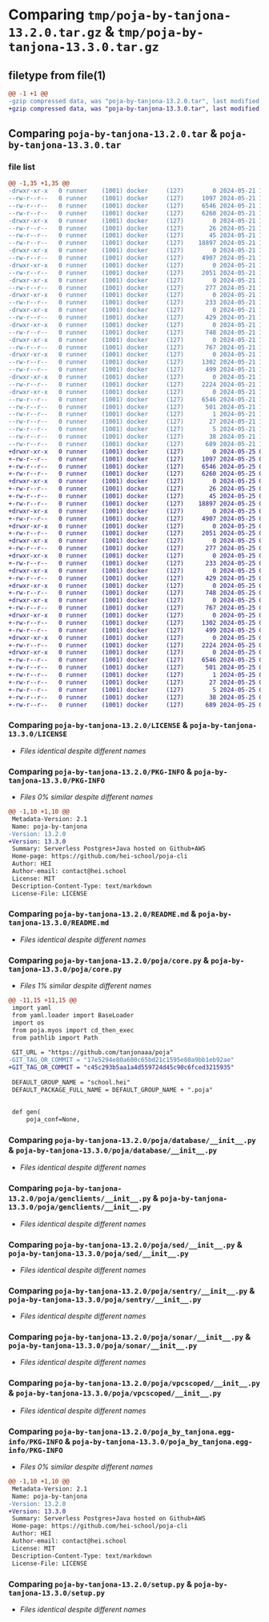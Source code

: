 # Comparing `tmp/poja-by-tanjona-13.2.0.tar.gz` & `tmp/poja-by-tanjona-13.3.0.tar.gz`

## filetype from file(1)

```diff
@@ -1 +1 @@
-gzip compressed data, was "poja-by-tanjona-13.2.0.tar", last modified: Tue May 21 19:49:44 2024, max compression
+gzip compressed data, was "poja-by-tanjona-13.3.0.tar", last modified: Sat May 25 07:40:49 2024, max compression
```

## Comparing `poja-by-tanjona-13.2.0.tar` & `poja-by-tanjona-13.3.0.tar`

### file list

```diff
@@ -1,35 +1,35 @@
-drwxr-xr-x   0 runner    (1001) docker     (127)        0 2024-05-21 19:49:44.177316 poja-by-tanjona-13.2.0/
--rw-r--r--   0 runner    (1001) docker     (127)     1097 2024-05-21 19:49:27.000000 poja-by-tanjona-13.2.0/LICENSE
--rw-r--r--   0 runner    (1001) docker     (127)     6546 2024-05-21 19:49:44.177316 poja-by-tanjona-13.2.0/PKG-INFO
--rw-r--r--   0 runner    (1001) docker     (127)     6260 2024-05-21 19:49:27.000000 poja-by-tanjona-13.2.0/README.md
-drwxr-xr-x   0 runner    (1001) docker     (127)        0 2024-05-21 19:49:44.173315 poja-by-tanjona-13.2.0/poja/
--rw-r--r--   0 runner    (1001) docker     (127)       26 2024-05-21 19:49:27.000000 poja-by-tanjona-13.2.0/poja/__init__.py
--rw-r--r--   0 runner    (1001) docker     (127)       45 2024-05-21 19:49:27.000000 poja-by-tanjona-13.2.0/poja/__main__.py
--rw-r--r--   0 runner    (1001) docker     (127)    18897 2024-05-21 19:49:27.000000 poja-by-tanjona-13.2.0/poja/core.py
-drwxr-xr-x   0 runner    (1001) docker     (127)        0 2024-05-21 19:49:44.173315 poja-by-tanjona-13.2.0/poja/database/
--rw-r--r--   0 runner    (1001) docker     (127)     4907 2024-05-21 19:49:27.000000 poja-by-tanjona-13.2.0/poja/database/__init__.py
-drwxr-xr-x   0 runner    (1001) docker     (127)        0 2024-05-21 19:49:44.173315 poja-by-tanjona-13.2.0/poja/genclients/
--rw-r--r--   0 runner    (1001) docker     (127)     2051 2024-05-21 19:49:27.000000 poja-by-tanjona-13.2.0/poja/genclients/__init__.py
-drwxr-xr-x   0 runner    (1001) docker     (127)        0 2024-05-21 19:49:44.177316 poja-by-tanjona-13.2.0/poja/mygit/
--rw-r--r--   0 runner    (1001) docker     (127)      277 2024-05-21 19:49:27.000000 poja-by-tanjona-13.2.0/poja/mygit/__init__.py
-drwxr-xr-x   0 runner    (1001) docker     (127)        0 2024-05-21 19:49:44.177316 poja-by-tanjona-13.2.0/poja/myos/
--rw-r--r--   0 runner    (1001) docker     (127)      233 2024-05-21 19:49:27.000000 poja-by-tanjona-13.2.0/poja/myos/__init__.py
-drwxr-xr-x   0 runner    (1001) docker     (127)        0 2024-05-21 19:49:44.177316 poja-by-tanjona-13.2.0/poja/myrich/
--rw-r--r--   0 runner    (1001) docker     (127)      429 2024-05-21 19:49:27.000000 poja-by-tanjona-13.2.0/poja/myrich/__init__.py
-drwxr-xr-x   0 runner    (1001) docker     (127)        0 2024-05-21 19:49:44.177316 poja-by-tanjona-13.2.0/poja/sed/
--rw-r--r--   0 runner    (1001) docker     (127)      748 2024-05-21 19:49:27.000000 poja-by-tanjona-13.2.0/poja/sed/__init__.py
-drwxr-xr-x   0 runner    (1001) docker     (127)        0 2024-05-21 19:49:44.177316 poja-by-tanjona-13.2.0/poja/sentry/
--rw-r--r--   0 runner    (1001) docker     (127)      767 2024-05-21 19:49:27.000000 poja-by-tanjona-13.2.0/poja/sentry/__init__.py
-drwxr-xr-x   0 runner    (1001) docker     (127)        0 2024-05-21 19:49:44.177316 poja-by-tanjona-13.2.0/poja/sonar/
--rw-r--r--   0 runner    (1001) docker     (127)     1302 2024-05-21 19:49:27.000000 poja-by-tanjona-13.2.0/poja/sonar/__init__.py
--rw-r--r--   0 runner    (1001) docker     (127)      499 2024-05-21 19:49:27.000000 poja-by-tanjona-13.2.0/poja/version.py
-drwxr-xr-x   0 runner    (1001) docker     (127)        0 2024-05-21 19:49:44.177316 poja-by-tanjona-13.2.0/poja/vpcscoped/
--rw-r--r--   0 runner    (1001) docker     (127)     2224 2024-05-21 19:49:27.000000 poja-by-tanjona-13.2.0/poja/vpcscoped/__init__.py
-drwxr-xr-x   0 runner    (1001) docker     (127)        0 2024-05-21 19:49:44.177316 poja-by-tanjona-13.2.0/poja_by_tanjona.egg-info/
--rw-r--r--   0 runner    (1001) docker     (127)     6546 2024-05-21 19:49:44.000000 poja-by-tanjona-13.2.0/poja_by_tanjona.egg-info/PKG-INFO
--rw-r--r--   0 runner    (1001) docker     (127)      501 2024-05-21 19:49:44.000000 poja-by-tanjona-13.2.0/poja_by_tanjona.egg-info/SOURCES.txt
--rw-r--r--   0 runner    (1001) docker     (127)        1 2024-05-21 19:49:44.000000 poja-by-tanjona-13.2.0/poja_by_tanjona.egg-info/dependency_links.txt
--rw-r--r--   0 runner    (1001) docker     (127)       27 2024-05-21 19:49:44.000000 poja-by-tanjona-13.2.0/poja_by_tanjona.egg-info/requires.txt
--rw-r--r--   0 runner    (1001) docker     (127)        5 2024-05-21 19:49:44.000000 poja-by-tanjona-13.2.0/poja_by_tanjona.egg-info/top_level.txt
--rw-r--r--   0 runner    (1001) docker     (127)       38 2024-05-21 19:49:44.177316 poja-by-tanjona-13.2.0/setup.cfg
--rw-r--r--   0 runner    (1001) docker     (127)      689 2024-05-21 19:49:27.000000 poja-by-tanjona-13.2.0/setup.py
+drwxr-xr-x   0 runner    (1001) docker     (127)        0 2024-05-25 07:40:49.520397 poja-by-tanjona-13.3.0/
+-rw-r--r--   0 runner    (1001) docker     (127)     1097 2024-05-25 07:40:34.000000 poja-by-tanjona-13.3.0/LICENSE
+-rw-r--r--   0 runner    (1001) docker     (127)     6546 2024-05-25 07:40:49.520397 poja-by-tanjona-13.3.0/PKG-INFO
+-rw-r--r--   0 runner    (1001) docker     (127)     6260 2024-05-25 07:40:34.000000 poja-by-tanjona-13.3.0/README.md
+drwxr-xr-x   0 runner    (1001) docker     (127)        0 2024-05-25 07:40:49.516397 poja-by-tanjona-13.3.0/poja/
+-rw-r--r--   0 runner    (1001) docker     (127)       26 2024-05-25 07:40:34.000000 poja-by-tanjona-13.3.0/poja/__init__.py
+-rw-r--r--   0 runner    (1001) docker     (127)       45 2024-05-25 07:40:34.000000 poja-by-tanjona-13.3.0/poja/__main__.py
+-rw-r--r--   0 runner    (1001) docker     (127)    18897 2024-05-25 07:40:34.000000 poja-by-tanjona-13.3.0/poja/core.py
+drwxr-xr-x   0 runner    (1001) docker     (127)        0 2024-05-25 07:40:49.516397 poja-by-tanjona-13.3.0/poja/database/
+-rw-r--r--   0 runner    (1001) docker     (127)     4907 2024-05-25 07:40:34.000000 poja-by-tanjona-13.3.0/poja/database/__init__.py
+drwxr-xr-x   0 runner    (1001) docker     (127)        0 2024-05-25 07:40:49.516397 poja-by-tanjona-13.3.0/poja/genclients/
+-rw-r--r--   0 runner    (1001) docker     (127)     2051 2024-05-25 07:40:34.000000 poja-by-tanjona-13.3.0/poja/genclients/__init__.py
+drwxr-xr-x   0 runner    (1001) docker     (127)        0 2024-05-25 07:40:49.520397 poja-by-tanjona-13.3.0/poja/mygit/
+-rw-r--r--   0 runner    (1001) docker     (127)      277 2024-05-25 07:40:34.000000 poja-by-tanjona-13.3.0/poja/mygit/__init__.py
+drwxr-xr-x   0 runner    (1001) docker     (127)        0 2024-05-25 07:40:49.520397 poja-by-tanjona-13.3.0/poja/myos/
+-rw-r--r--   0 runner    (1001) docker     (127)      233 2024-05-25 07:40:34.000000 poja-by-tanjona-13.3.0/poja/myos/__init__.py
+drwxr-xr-x   0 runner    (1001) docker     (127)        0 2024-05-25 07:40:49.520397 poja-by-tanjona-13.3.0/poja/myrich/
+-rw-r--r--   0 runner    (1001) docker     (127)      429 2024-05-25 07:40:34.000000 poja-by-tanjona-13.3.0/poja/myrich/__init__.py
+drwxr-xr-x   0 runner    (1001) docker     (127)        0 2024-05-25 07:40:49.520397 poja-by-tanjona-13.3.0/poja/sed/
+-rw-r--r--   0 runner    (1001) docker     (127)      748 2024-05-25 07:40:34.000000 poja-by-tanjona-13.3.0/poja/sed/__init__.py
+drwxr-xr-x   0 runner    (1001) docker     (127)        0 2024-05-25 07:40:49.520397 poja-by-tanjona-13.3.0/poja/sentry/
+-rw-r--r--   0 runner    (1001) docker     (127)      767 2024-05-25 07:40:34.000000 poja-by-tanjona-13.3.0/poja/sentry/__init__.py
+drwxr-xr-x   0 runner    (1001) docker     (127)        0 2024-05-25 07:40:49.520397 poja-by-tanjona-13.3.0/poja/sonar/
+-rw-r--r--   0 runner    (1001) docker     (127)     1302 2024-05-25 07:40:34.000000 poja-by-tanjona-13.3.0/poja/sonar/__init__.py
+-rw-r--r--   0 runner    (1001) docker     (127)      499 2024-05-25 07:40:34.000000 poja-by-tanjona-13.3.0/poja/version.py
+drwxr-xr-x   0 runner    (1001) docker     (127)        0 2024-05-25 07:40:49.520397 poja-by-tanjona-13.3.0/poja/vpcscoped/
+-rw-r--r--   0 runner    (1001) docker     (127)     2224 2024-05-25 07:40:34.000000 poja-by-tanjona-13.3.0/poja/vpcscoped/__init__.py
+drwxr-xr-x   0 runner    (1001) docker     (127)        0 2024-05-25 07:40:49.520397 poja-by-tanjona-13.3.0/poja_by_tanjona.egg-info/
+-rw-r--r--   0 runner    (1001) docker     (127)     6546 2024-05-25 07:40:49.000000 poja-by-tanjona-13.3.0/poja_by_tanjona.egg-info/PKG-INFO
+-rw-r--r--   0 runner    (1001) docker     (127)      501 2024-05-25 07:40:49.000000 poja-by-tanjona-13.3.0/poja_by_tanjona.egg-info/SOURCES.txt
+-rw-r--r--   0 runner    (1001) docker     (127)        1 2024-05-25 07:40:49.000000 poja-by-tanjona-13.3.0/poja_by_tanjona.egg-info/dependency_links.txt
+-rw-r--r--   0 runner    (1001) docker     (127)       27 2024-05-25 07:40:49.000000 poja-by-tanjona-13.3.0/poja_by_tanjona.egg-info/requires.txt
+-rw-r--r--   0 runner    (1001) docker     (127)        5 2024-05-25 07:40:49.000000 poja-by-tanjona-13.3.0/poja_by_tanjona.egg-info/top_level.txt
+-rw-r--r--   0 runner    (1001) docker     (127)       38 2024-05-25 07:40:49.520397 poja-by-tanjona-13.3.0/setup.cfg
+-rw-r--r--   0 runner    (1001) docker     (127)      689 2024-05-25 07:40:34.000000 poja-by-tanjona-13.3.0/setup.py
```

### Comparing `poja-by-tanjona-13.2.0/LICENSE` & `poja-by-tanjona-13.3.0/LICENSE`

 * *Files identical despite different names*

### Comparing `poja-by-tanjona-13.2.0/PKG-INFO` & `poja-by-tanjona-13.3.0/PKG-INFO`

 * *Files 0% similar despite different names*

```diff
@@ -1,10 +1,10 @@
 Metadata-Version: 2.1
 Name: poja-by-tanjona
-Version: 13.2.0
+Version: 13.3.0
 Summary: Serverless Postgres+Java hosted on Github+AWS
 Home-page: https://github.com/hei-school/poja-cli
 Author: HEI
 Author-email: contact@hei.school
 License: MIT
 Description-Content-Type: text/markdown
 License-File: LICENSE
```

### Comparing `poja-by-tanjona-13.2.0/README.md` & `poja-by-tanjona-13.3.0/README.md`

 * *Files identical despite different names*

### Comparing `poja-by-tanjona-13.2.0/poja/core.py` & `poja-by-tanjona-13.3.0/poja/core.py`

 * *Files 1% similar despite different names*

```diff
@@ -11,15 +11,15 @@
 import yaml
 from yaml.loader import BaseLoader
 import os
 from poja.myos import cd_then_exec
 from pathlib import Path
 
 GIT_URL = "https://github.com/tanjonaaa/poja"
-GIT_TAG_OR_COMMIT = "17e5294e80a600c65bd21c1595e80a9bb1eb92ae"
+GIT_TAG_OR_COMMIT = "c45c293b5aa1a4d559724d45c90c6fced3215935"
 
 DEFAULT_GROUP_NAME = "school.hei"
 DEFAULT_PACKAGE_FULL_NAME = DEFAULT_GROUP_NAME + ".poja"
 
 
 def gen(
     poja_conf=None,
```

### Comparing `poja-by-tanjona-13.2.0/poja/database/__init__.py` & `poja-by-tanjona-13.3.0/poja/database/__init__.py`

 * *Files identical despite different names*

### Comparing `poja-by-tanjona-13.2.0/poja/genclients/__init__.py` & `poja-by-tanjona-13.3.0/poja/genclients/__init__.py`

 * *Files identical despite different names*

### Comparing `poja-by-tanjona-13.2.0/poja/sed/__init__.py` & `poja-by-tanjona-13.3.0/poja/sed/__init__.py`

 * *Files identical despite different names*

### Comparing `poja-by-tanjona-13.2.0/poja/sentry/__init__.py` & `poja-by-tanjona-13.3.0/poja/sentry/__init__.py`

 * *Files identical despite different names*

### Comparing `poja-by-tanjona-13.2.0/poja/sonar/__init__.py` & `poja-by-tanjona-13.3.0/poja/sonar/__init__.py`

 * *Files identical despite different names*

### Comparing `poja-by-tanjona-13.2.0/poja/vpcscoped/__init__.py` & `poja-by-tanjona-13.3.0/poja/vpcscoped/__init__.py`

 * *Files identical despite different names*

### Comparing `poja-by-tanjona-13.2.0/poja_by_tanjona.egg-info/PKG-INFO` & `poja-by-tanjona-13.3.0/poja_by_tanjona.egg-info/PKG-INFO`

 * *Files 0% similar despite different names*

```diff
@@ -1,10 +1,10 @@
 Metadata-Version: 2.1
 Name: poja-by-tanjona
-Version: 13.2.0
+Version: 13.3.0
 Summary: Serverless Postgres+Java hosted on Github+AWS
 Home-page: https://github.com/hei-school/poja-cli
 Author: HEI
 Author-email: contact@hei.school
 License: MIT
 Description-Content-Type: text/markdown
 License-File: LICENSE
```

### Comparing `poja-by-tanjona-13.2.0/setup.py` & `poja-by-tanjona-13.3.0/setup.py`

 * *Files identical despite different names*

